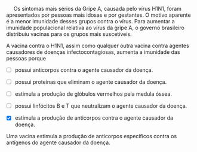 

     Os sintomas mais sérios da Gripe A, causada pelo vírus H1N1, foram apresentados por pessoas mais idosas e por gestantes. O motivo aparente é a menor imunidade desses grupos contra o vírus. Para aumentar a imunidade populacional relativa ao vírus da gripe A, o governo brasileiro distribuiu vacinas para os grupos mais suscetíveis.

A vacina contra o H1N1, assim como qualquer outra vacina contra agentes causadores de doenças infectocontagiosas, aumenta a imunidade das pessoas porque



- [ ] possui anticorpos contra o agente causador da doença.
- [ ] possui proteínas que eliminam o agente causador da doença.
- [ ] estimula a produção de glóbulos vermelhos pela medula óssea.
- [ ] possui linfócitos B e T que neutralizam o agente causador da doença.
- [x] estimula a produção de anticorpos contra o agente causador da doença.


Uma vacina estimula a produção de anticorpos específicos contra os antígenos do agente causador da doença.

        